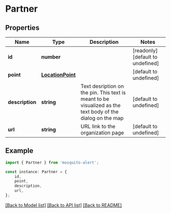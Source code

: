 # Partner


## Properties

Name | Type | Description | Notes
------------ | ------------- | ------------- | -------------
**id** | **number** |  | [readonly] [default to undefined]
**point** | [**LocationPoint**](LocationPoint.md) |  | [default to undefined]
**description** | **string** | Text desription on the pin. This text is meant to be visualized as the text body of the dialog on the map | [default to undefined]
**url** | **string** | URL link to the organization page | [default to undefined]

## Example

```typescript
import { Partner } from 'mosquito-alert';

const instance: Partner = {
    id,
    point,
    description,
    url,
};
```

[[Back to Model list]](../README.md#documentation-for-models) [[Back to API list]](../README.md#documentation-for-api-endpoints) [[Back to README]](../README.md)
